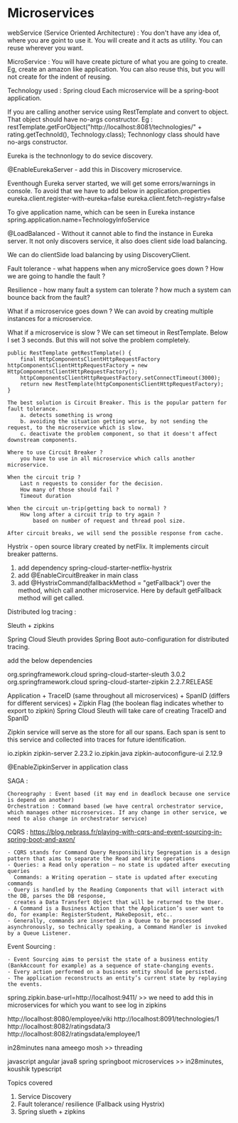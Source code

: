# Microservices

webService (Service Oriented Architecture) : You don't have any idea of, where you are goint to use it. You will create and it acts as utility. 
You can reuse wherever you want.

MicroService : You will have create picture of what you are going to create. Eg, create an amazon like application. You can also reuse this, but you 
will not create for the indent of reusing.

Technology used : Spring cloud
Each microservice will be a spring-boot application.

If you are calling another service using RestTemplate and convert to object. That object should have no-args constructor.
Eg : restTemplate.getForObject("http://localhost:8081/technologies/" + rating.getTechnoId(), Technology.class);
Technonlogy class should have no-args constructor.

Eureka is the technonlogy to do sevice discovery.

@EnableEurekaServer - add this in Discovery microservice.

Eventhough Eureka server started, we will get some errors/warnings in console. To avoid that we have to add below in application.properties
eureka.client.register-with-eureka=false
eureka.client.fetch-registry=false

To give application name, which can be seen in Eureka instance
spring.application.name=TechnologyInfoService

@LoadBalanced - Without it cannot able to find the instance in Eureka server.
It not only discovers service, it also does client side load balancing.

We can do clientSide load balancing by using DiscoveryClient.

Fault tolerance - 
what happens when any microService goes down ?
How we are going to handle the fault ?

Resilience -
how many fault a system can tolerate ?
how much a system can bounce back from the fault?

What if a microservice goes down ?
	We can avoid by creating multiple instances for a microservice.

What if a microservice is slow ?
	We can set timeout in RestTemplate. Below I set 3 seconds. But this will not solve the problem completely.
	
	public RestTemplate getRestTemplate() {
		final HttpComponentsClientHttpRequestFactory httpComponentsClientHttpRequestFactory = new HttpComponentsClientHttpRequestFactory();
		httpComponentsClientHttpRequestFactory.setConnectTimeout(3000);
		return new RestTemplate(httpComponentsClientHttpRequestFactory);
	}
	
	The best solution is Circuit Breaker. This is the popular pattern for fault tolerance.
		a. detects something is wrong
		b. avoiding the situation getting worse, by not sending the request, to the microservice which is slow.
		c. deactivate the problem component, so that it doesn't affect downstream components.
	
	Where to use Circuit Breaker ?
		you have to use in all microservice which calls another microservice.
		
	When the circuit trip ?
		Last n requests to consider for the decision.
		How many of those should fail ?
		Timeout duration
	
	When the circuit un-trip(getting back to normal) ?		
		How long after a circuit trip to try again ?
			based on number of request and thread pool size.
			
	After circuit breaks, we will send the possible response from cache.
	
Hystrix - open source library created by netFlix. It implements circuit breaker patterns.	
	
1. add dependency <artifactId>spring-cloud-starter-netflix-hystrix</artifactId>
2. add @EnableCircuitBreaker in main class
3. add @HystrixCommand(fallbackMethod = "getFallback") over the method, which call another microservice. Here by default getFallback method will get called.


Distributed log tracing :

Sleuth + zipkins

Spring Cloud Sleuth provides Spring Boot auto-configuration for distributed tracing.

add the below dependencies

<dependency>
	<groupId>org.springframework.cloud</groupId>
	<artifactId>spring-cloud-starter-sleuth</artifactId>
	<version>3.0.2</version>
</dependency>
<dependency>
	<groupId>org.springframework.cloud</groupId>
	<artifactId>spring-cloud-starter-zipkin</artifactId>
	<version>2.2.7.RELEASE</version>
</dependency>

Application + TraceID (same throughout all microservices) + SpanID (differs for different services) + Zipkin Flag (the boolean flag indicates whether to export to zipkin)
Spring Cloud Sleuth will take care of creating TraceID and SpanID

Zipkin service will serve as the store for all our spans. Each span is sent to this service and collected into traces for future identification.

<dependency>
	<groupId>io.zipkin</groupId>
	<artifactId>zipkin-server</artifactId>
	<version>2.23.2</version>
</dependency>
<dependency>
	<groupId>io.zipkin.java</groupId>
	<artifactId>zipkin-autoconfigure-ui</artifactId>
	<version>2.12.9</version>
</dependency>

@EnableZipkinServer in application class

SAGA :

	Choreography : Event based (it may end in deadlock because one service is depend on another)
	Orchestration : Command based (we have central orchestrator service, which manages other microservices. If any change in other service, we need to also change in orchestrator service)

CQRS : https://blog.nebrass.fr/playing-with-cqrs-and-event-sourcing-in-spring-boot-and-axon/

	- CQRS stands for Command Query Responsibility Segregation is a design pattern that aims to separate the Read and Write operations
	- Queries: a Read only operation – no state is updated after executing queries
	  Commands: a Writing operation – state is updated after executing commands
	- Query is handled by the Reading Components that will interact with the DB, parses the DB response, 
	  creates a Data Transfert Object that will be returned to the User.
	- A Command is a Business Action that the Application’s user want to do, for example: RegisterStudent, MakeDeposit, etc..
	- Generally, commands are inserted in a Queue to be processed asynchronously, so technically speaking, a Command Handler is invoked by a Queue Listener.
	
Event Sourcing :

	- Event Sourcing aims to persist the state of a business entity (BankAccount for example) as a sequence of state-changing events. 
	- Every action performed on a business entity should be persisted. 
	- The application reconstructs an entity’s current state by replaying the events.	
	  



spring.zipkin.base-url=http://localhost:9411/ >> we need to add this in microservices for which you want to see log in zipkins

http://localhost:8080/employee/viki
http://localhost:8091/technologies/1
http://localhost:8082/ratingsdata/3
http://localhost:8082/ratingsdata/employee/1

in28minutes
nana
ameego
mosh >> threading

javascript
angular
java8
spring
springboot
microservices >> in28minutes, koushik
typescript


Topics covered
  1. Service Discovery
  2. Fault tolerance/ resilience (Fallback using Hystrix)
  3. Spring slueth + zipkins
